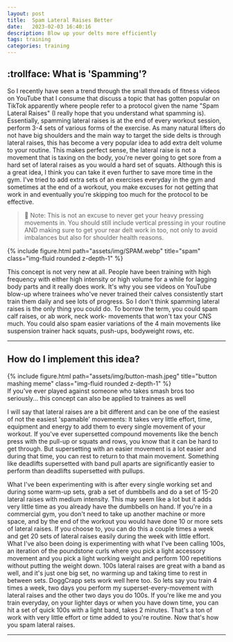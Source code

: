 ```yaml
---
layout: post
title:  Spam Lateral Raises Better
date:   2023-02-03 16:40:16
description: Blow up your delts more efficiently
tags: training
categories: training
---
```


## :trollface: What is 'Spamming'? 



So I recently have seen a trend through the small threads of fitness videos on YouTube that I consume that discuss a topic that has gotten popular on TikTok apparently where people refer to a protocol given the name "Spam Lateral Raises" (I really hope that you understand what spamming is). Essentially, spamming lateral raises is at the end of every workout session, perform 3-4 sets of various forms of the exercise. As many natural lifters do not have big shoulders and the main way to target the side delts is through lateral raises, this has become a very popular idea to add extra delt volume to your routine. This makes perfect sense, the lateral raise is not a movement that is taxing on the body, you're never going to get sore from a hard set of lateral raises as you would a hard set of squats. Although this is a great idea, I think you can take it even further to save more time in the gym. I've tried to add extra sets of an exercises everyday in the gym and sometimes at the end of a workout, you make excuses for not getting that work in and eventually you're skipping too much for the protocol to be effective. 

> :thought_balloon: Note: This is not an excuse to never get your heavy pressing movements in. You should still include vertical pressing in your routine AND making sure to get your rear delt work in too, not only to avoid imbalances but also for shoulder health reasons. 


<div class="container">
    <div class="row">
        <div class="col-sm mt-3 mt-md-0">
            {% include figure.html path="assets/img/SPAM.webp" title="spam" class="img-fluid rounded z-depth-1" %}
        </div>
    </div>
</div>



This concept is not very new at all. People have been training with high frequency with either high intensity or high volume for a while for lagging body parts and it really does work. It's why you see videos on YouTube blow-up where trainees who've never trained their calves consistently start train them daily and see lots of progress. So I don't think spamming lateral raises is the only thing you could do. To borrow the term, you could spam calf raises, or ab work, neck work- movements that won't tax your CNS much. You could also spam easier variations of the 4 main movements like suspension trainer hack squats, push-ups, bodyweight rows, etc. 


_________________


## How do I implement this idea?

<div class="container">
    <div class="row">
        <div class="col-sm mt-3 mt-md-0">
            {% include figure.html path="assets/img/button-mash.jpeg" title="button mashing meme" class="img-fluid rounded z-depth-1" %}
        </div>
    </div>
    <div class="caption">
        If you've ever played against someone who takes smash bros too seriously... this concept can also be applied to trainees as well
    </div>
</div>



I will say that lateral raises are a bit different and can be one of the easiest of not the easiest 'spamable' movements: It takes very little effort, time, equipment and energy to add them to every single movement of your workout. If you've ever supersetted compound movements like the bench press with the pull-up or squats and rows, you know that it can be hard to get through. But supersetting with an easier movement is a lot easier and during that time, you can rest to return to that main movement. Something like deadlifts supersetted with band pull aparts are significantly easier to perform than deadlifts supersetted with pullups. 

What I've been experimenting with is after every single working set and during some warm-up sets, grab a set of dumbbells and do a set of 15-20 lateral raises with medium intensity. This may seem like a lot but it adds very little time as you already have the dumbbells on hand. If you're in a commercial gym, you don't need to take up another machine or more space, and by the end of the workout you would have done 10 or more sets of lateral raises. If you choose to, you can do this a couple times a week and get 20 sets of lateral raises easily during the week with little effort. What I've also been doing is experimenting with what I've been calling 100s, an iteration of the poundstone curls where you pick a light accessory movement and you pick a light working weight and perform 100 repetitions without putting the weight down. 100s lateral raises are great with a band as well, and it's just one big set, no warming up and taking time to rest in between sets. DoggCrapp sets work well here too. So lets say you train 4 times a week, two days you perform my superset-every-movement with lateral raises and the other two days you do 100s. If you're like me and you train everyday, on your lighter days or when you have down time, you can hit a set of quick 100s with a light band, takes 2 minutes. That's a ton of work with very little effort or time added to you're routine. Now that's how you spam lateral raises. 


_________________

